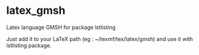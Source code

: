 # latex_gmsh
Latex language GMSH for package lstlisting

Just add it to your LaTeX path (eg : ~/texmf/tex/latex/gmsh) and use it with lstlisting package.
